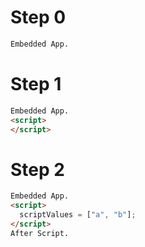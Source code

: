 # Step 0

```html
Embedded App.
```

# Step 1

```html
Embedded App.
<script>
</script>
```

# Step 2

```html
Embedded App.
<script>
  scriptValues = ["a", "b"];
</script>
After Script.
```

